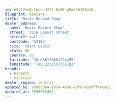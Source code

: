 ```yaml
---
id: e9217ee0-fbcd-47ff-8c08-b9a646420e26
blueprint: dealers
title: 'Music Record Shop'
dealer_address:
  name: 'Music Record Shop'
  street: '3116 Locust Street'
  street2: null
  postCode: '63103'
  city: 'Saint Louis'
  state: MO
  country: US
  latitude: '38.636126061224495'
  longitude: '-90.2238557755102'
brands:
  - harbeth
  - einstein
dealer_region: central
updated_by: 9689cde4-d9c4-4a0a-a0f0-e088ff46ca01
updated_at: 1656562401
---
```

